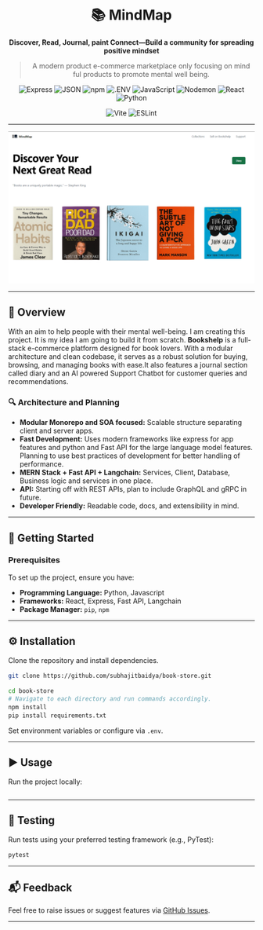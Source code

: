 <div align="center">

# 📚 MindMap

**Discover, Read, Journal, paint Connect—Build a community for spreading positive mindset**

> A modern product e-commerce marketplace only focusing on mind ful products to promote mental well being.

![Express](https://img.shields.io/badge/-Express-black?logo=express&logoColor=white)
![JSON](https://img.shields.io/badge/-JSON-black?logo=json&logoColor=white)
![npm](https://img.shields.io/badge/-npm-CB3837?logo=npm&logoColor=white)
![.ENV](https://img.shields.io/badge/-.ENV-yellow?logo=dotenv&logoColor=black)
![JavaScript](https://img.shields.io/badge/-JavaScript-F7DF1E?logo=javascript&logoColor=black)
![Nodemon](https://img.shields.io/badge/-Nodemon-3C873A?logo=nodemon&logoColor=white)
![React](https://img.shields.io/badge/-React-61DAFB?logo=react&logoColor=black)
![Python](https://img.shields.io/badge/-Python-3776AB?logo=python&logoColor=white)

![Vite](https://img.shields.io/badge/-Vite-646CFF?logo=vite&logoColor=white)
![ESLint](https://img.shields.io/badge/-ESLint-4B32C3?logo=eslint&logoColor=white)

---

![minimalistic web design](image-2.png)

---

</div>

## 📖 Overview

With an aim to help people with their mental well-being. I am creating this project. It is my idea I am going to build it from scratch.
**Bookshelp** is a full-stack e-commerce platform designed for book lovers. With a modular architecture and clean codebase, it serves as a robust solution for buying, browsing, and managing books with ease.It also features a journal section called diary and an AI powered Support Chatbot for customer queries and recommendations.

### 🔍 Architecture and Planning

- **Modular Monorepo and SOA focused:** Scalable structure separating client and server apps.
- **Fast Development:** Uses modern frameworks like express for app features and python and Fast API for the large language model features. Planning to use best practices of development for better handling of performance.
- **MERN Stack + Fast API + Langchain:** Services, Client, Database, Business logic and services in one place.
- **API:** Starting off with REST APIs, plan to include GraphQL and gRPC in future.
- **Developer Friendly:** Readable code, docs, and extensibility in mind.

---

## 🚀 Getting Started

### Prerequisites

To set up the project, ensure you have:

- **Programming Language:** Python, Javascript
- **Frameworks:** React, Express, Fast API, Langchain
- **Package Manager:** `pip`, `npm`

---

## ⚙️ Installation

Clone the repository and install dependencies.

```bash
git clone https://github.com/subhajitbaidya/book-store.git
```

```bash
cd book-store
# Navigate to each directory and run commands accordingly.
npm install
pip install requirements.txt
```

Set environment variables or configure via `.env`.

---

## ▶️ Usage

Run the project locally:

```

```

---

## 🧪 Testing

Run tests using your preferred testing framework (e.g., PyTest):

```bash
pytest
```

---

## 📬 Feedback

Feel free to raise issues or suggest features via [GitHub Issues](https://github.com/subhajitbaidya/book-store/issues).

---
